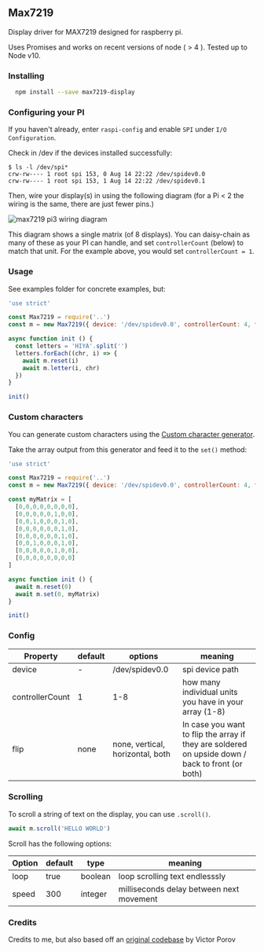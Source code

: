 ## Max7219

Display driver for MAX7219 designed for raspberry pi.

Uses Promises and works on recent versions of node ( > 4 ). Tested up to Node v10.

### Installing

```bash
  npm install --save max7219-display
```

### Configuring your PI

If you haven't already, enter `raspi-config` and enable `SPI` under `I/O Configuration`.

Check in /dev if the devices installed successfully:
```shell
$ ls -l /dev/spi*
crw-rw---- 1 root spi 153, 0 Aug 14 22:22 /dev/spidev0.0
crw-rw---- 1 root spi 153, 1 Aug 14 22:22 /dev/spidev0.1
```

Then, wire your display(s) in using the following diagram (for a Pi < 2 the wiring is the same, there are just fewer pins.)

![max7219 pi3 wiring diagram](https://i.imgur.com/N8GwqnK.png "Wiring the MAX7219 to the Raspberry Pi")

This diagram shows a single matrix (of 8 displays). You can daisy-chain as many of these as your PI can handle, and set `controllerCount` (below) to match that unit. For the example above, you would set `controllerCount = 1`.

### Usage

See examples folder for concrete examples, but:

```js
'use strict'

const Max7219 = require('..')
const m = new Max7219({ device: '/dev/spidev0.0', controllerCount: 4, flip: 'vertical' })

async function init () {
  const letters = 'HIYA'.split('')
  letters.forEach((chr, i) => {
    await m.reset(i)
    await m.letter(i, chr)
  })
}

init()
```

### Custom characters

You can generate custom characters using the [Custom character generator](https://antony.github.io/MAX7219.js/).

Take the array output from this generator and feed it to the `set()` method:

```js
'use strict'

const Max7219 = require('..')
const m = new Max7219({ device: '/dev/spidev0.0', controllerCount: 4, flip: 'vertical' })

const myMatrix = [
  [0,0,0,0,0,0,0,0],
  [0,0,0,0,0,1,0,0],
  [0,0,1,0,0,0,1,0],
  [0,0,0,0,0,0,1,0],
  [0,0,0,0,0,0,1,0],
  [0,0,1,0,0,0,1,0],
  [0,0,0,0,0,1,0,0],
  [0,0,0,0,0,0,0,0]
]

async function init () {
  await m.reset(0)
  await m.set(0, myMatrix)
}

init()
```

### Config

| Property        | default | options                          | meaning                                                                                          |
|-----------------|---------|----------------------------------|--------------------------------------------------------------------------------------------------|
| device          | -       | /dev/spidev0.0                   | spi device path                                                                                  |
| controllerCount | 1       | 1-8                              | how many individual units you have in your array (1-8)                                           |
| flip            | none    | none, vertical, horizontal, both | In case you want to flip the array if they are soldered on upside down / back to front (or both) |

### Scrolling

To scroll a string of text on the display, you can use `.scroll()`.

```js
await m.scroll('HELLO WORLD')
```

Scroll has the following options:

| Option        | default | type                            | meaning                                                                                          |
|---------------|---------|---------------------------------|--------------------------------------------------------------------------------------------------|
| loop          | true    | boolean                         | loop scrolling text endlesssly                                                                                 |
| speed         | 300     | integer                         | milliseconds delay between next movement                                          |

### Credits

Credits to me, but also based off an [original codebase](https://www.npmjs.com/package/max7219) by Victor Porov
